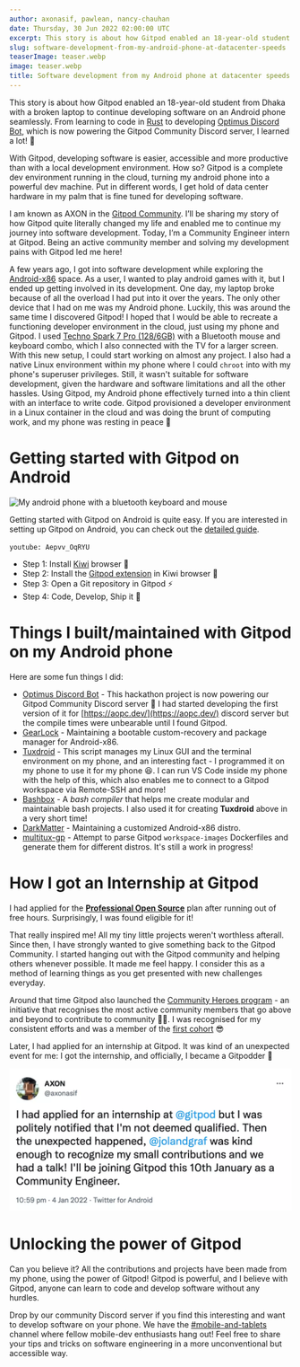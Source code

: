 ```yaml
---
author: axonasif, pawlean, nancy-chauhan
date: Thursday, 30 Jun 2022 02:00:00 UTC
excerpt: This story is about how Gitpod enabled an 18-year-old student from Dhaka with a broken laptop to continue developing software on an Android phone seamlessly
slug: software-development-from-my-android-phone-at-datacenter-speeds
teaserImage: teaser.webp
image: teaser.webp
title: Software development from my Android phone at datacenter speeds
---
```


<script context="module">
  export const prerender = true;
</script>

This story is about how Gitpod enabled an 18-year-old student from Dhaka with a broken laptop to continue developing software on an Android phone seamlessly. From learning to code in [Rust](https://www.rust-lang.org/learn) to developing [Optimus Discord Bot](https://github.com/supremegamers/optimus), which is now powering the Gitpod Community Discord server, I learned a lot! 🥳

With Gitpod, developing software is easier, accessible and more productive than with a local development environment. How so? Gitpod is a complete dev environment running in the cloud, turning my android phone into a powerful dev machine. Put in different words, I get hold of data center hardware in my palm that is fine tuned for developing software.

I am known as AXON in the [Gitpod Community](https://www.gitpod.io/chat). I’ll be sharing my story of how Gitpod quite literally changed my life and enabled me to continue my journey into software development. Today, I’m a Community Engineer intern at Gitpod. Being an active community member and solving my development pains with Gitpod led me here!

A few years ago, I got into software development while exploring the [Android-x86](https://www.android-x86.org/) space. As a user, I wanted to play android games with it, but I ended up getting involved in its development. One day, my laptop broke because of all the overload I had put into it over the years. The only other device that I had on me was my Android phone. Luckily, this was around the same time I discovered Gitpod! I hoped that I would be able to recreate a functioning developer environment in the cloud, just using my phone and Gitpod. I used [Techno Spark 7 Pro (128/6GB)](https://www.gsmarena.com/tecno_spark_7_pro-10884.php) with a Bluetooth mouse and keyboard combo, which I also connected with the TV for a larger screen. With this new setup, I could start working on almost any project. I also had a native Linux environment within my phone where I could `chroot` into with my phone's superuser privileges. Still, it wasn't suitable for software development, given the hardware and software limitations and all the other hassles. Using Gitpod, my Android phone effectively turned into a thin client with an interface to write code. Gitpod provisioned a developer environment in a Linux container in the cloud and was doing the brunt of computing work, and my phone was resting in peace 🤣

# Getting started with Gitpod on Android

![My android phone with a bluetooth keyboard and mouse](../../../../../static/images/blog/software-development-from-my-android-phone-at-datacenter-speeds/20220412_004915681.webp "This is how my setup used to look like!")

Getting started with Gitpod on Android is quite easy. If you are interested in setting up Gitpod on Android, you can check out the [detailed guide](../guides/getting-started-with-gitpod-in-android).

`youtube: Aepvv_OqRYU`

- Step 1: Install [Kiwi](https://kiwibrowser.com/) browser 🥝
- Step 2: Install the [Gitpod extension](https://chrome.google.com/webstore/detail/gitpod-online-ide/dodmmooeoklaejobgleioelladacbeki) in Kiwi browser 🍊
- Step 3: Open a Git repository in Gitpod ⚡️
- Step 4: Code, Develop, Ship it 🚀

# Things I built/maintained with Gitpod on my Android phone

Here are some fun things I did:

- [Optimus Discord Bot](https://github.com/supremegamers/optimus) - This hackathon project is now powering our Gitpod Community Discord server 🎉 I had started developing the first version of it for [https://aopc.dev/](https://aopc.dev/) discord server but the compile times were unbearable until I found Gitpod.
- [GearLock](https://github.com/axonasif/gearlock) - Maintaining a bootable custom-recovery and package manager for Android-x86.
- [Tuxdroid](https://github.com/tuxdroid-io/tuxdroid) - This script manages my Linux GUI and the terminal environment on my phone, and an interesting fact - I programmed it on my phone to use it for my phone 😆. I can run VS Code inside my phone with the help of this, which also enables me to connect to a Gitpod workspace via Remote-SSH and more!
- [Bashbox](https://github.com/bashbox/bashbox) - A _bash compiler_ that helps me create modular and maintainable bash projects. I also used it for creating **Tuxdroid** above in a very short time!
- [DarkMatter](https://github.com/supremegamers/darkmatter) - Maintaining a customized Android-x86 distro.
- [multitux-gp](https://github.com/axonasif/multitux-gp) - Attempt to parse Gitpod `workspace-images` Dockerfiles and generate them for different distros. It's still a work in progress!

# How I got an Internship at Gitpod

I had applied for the **[Professional Open Source](https://www.gitpod.io/docs/professional-open-source)** plan after running out of free hours. Surprisingly, I was found eligible for it!

That really inspired me! All my tiny little projects weren't worthless afterall. Since then, I have strongly wanted to give something back to the Gitpod Community. I started hanging out with the Gitpod community and helping others whenever possible. It made me feel happy. I consider this as a method of learning things as you get presented with new challenges everyday.

Around that time Gitpod also launched the [Community Heroes program](https://www.gitpod.io/community/heroes) - an initiative that recognises the most active community members that go above and beyond to contribute to community 🍊🦸. I was recognised for my consistent efforts and was a member of the [first cohort](https://twitter.com/gitpod/status/1466452229309837313) 😎

Later, I had applied for an internship at Gitpod. It was kind of an unexpected event for me: I got the internship, and officially, I became a Gitpodder 🍊

[![Mission passed: RESPECT 😝](../../../static/images/blog/software-development-from-my-android-phone-at-datacenter-speeds/internship_tweet.webp)](https://twitter.com/axonasif/status/1478418230460907529)

# Unlocking the power of Gitpod

Can you believe it? All the contributions and projects have been made from my phone, using the power of Gitpod! Gitpod is powerful, and I believe with Gitpod, anyone can learn to code and develop software without any hurdles.

Drop by our community Discord server if you find this interesting and want to develop software on your phone. We have the [#mobile-and-tablets](https://discord.com/channels/816244985187008514/890901203624534026) channel where fellow mobile-dev enthusiasts hang out! Feel free to share your tips and tricks on software engineering in a more unconventional but accessible way.
